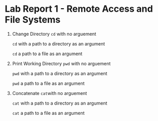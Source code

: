 # Lab Report 1 - Remote Access and File Systems

1. Change Directory
   `cd` with no arguement
 
   `cd` with a path to a directory as an argument
   
   `cd` a path to a file as an argument
   
2. Print Working Directory
   `pwd` with no arguement
    
   `pwd` with a path to a directory as an argument
    
   `pwd` a path to a file as an argument
   
3. Concatenate
   `cat`with no arguement
    
   `cat` with a path to a directory as an argument
    
   `cat` a path to a file as an argument
